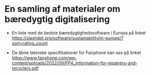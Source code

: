 # En samling af materialer om bæredygtig digitalisering

* En liste med de bedste bæredygtighedssoftware i Europa på linket https://slashdot.org/software/sustainability/in-europe/?sort=rating_count

* De åbne tekniske specifikationer for Fairphone kan ses på linket https://www.fairphone.com/wp-content/uploads/2022/09/FP4_Information-for-repairers-and-recyclers.pdf

  
